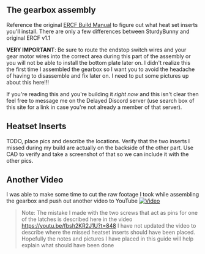 
## The gearbox assembly
Reference the original [ERCF Build Manual](https://github.com/EtteGit/EnragedRabbitProject/blob/main/Documentation/ERCF_Manual.pdf) to figure out what heat set inserts you'll install. There are only a few differences between SturdyBunny and original ERCF v1.1

**VERY IMPORTANT**: Be sure to route the endstop switch wires and your gear motor wires into the correct area during this part of the assembly or you will not be able to install the bottom plate later on. I didn't realize this the first time I assembled the gearbox so I want you to avoid the headache of having to disassemble and fix later on. I need to put some pictures up about this here!!!

If you're reading this and you're building it *right now* and this isn't clear then feel free to message me on the Delayed Discord server (use search box of this site for a link in case you're not already a member of that server).

## Heatset Inserts
TODO, place pics and describe the locations. Verify that the two inserts I missed during my build are actually on the backside of the other part. Use CAD to verify and take a screenshot of that so we can include it with the other pics.



## Another Video
I was able to make some time to cut the raw footage I took while assembling the gearbox and push out another video to YouTube
[![Video](https://img.youtube.com/vi/fbsh2KR2J1U/maxresdefault.jpg)](https://www.youtube.com/watch?v=fbsh2KR2J1U)




> Note: The mistake I made with the two screws that act as pins for one of the latches is described here in the video https://youtu.be/fbsh2KR2J1U?t=848
I have not updated the video to describe where the missed heatset inserts should have been placed. Hopefully the notes and pictures I have placed in this guide will help explain what should have been done